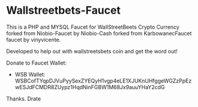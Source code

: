 # Wallstreetbets-Faucet
This is a PHP and MYSQL Faucet for WallStreetBeets Crypto Currency forked from Niobio-Faucet by Niobio-Cash forked from KarbowanecFaucet faucet by vinyvicente.


Developed to help out with wallstreetsbets coin and get the word out!

Donate to Faucet Wallet:

* WSB Wallet: WSBCofTYqpDJVuPyySexZYEQyH1vgp4eLE1XJUKnUHfggeWGZzPpEzwESJdFCMDR8ZUypz1HqdNinFGBW1M68Jx9auuYHaY2cdG

Thanks.
Drate
